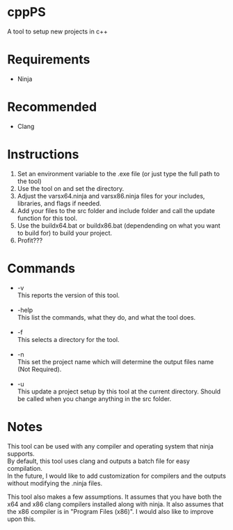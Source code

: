 # cppPS
 A tool to setup new projects in c++

<h1>Requirements</h1>
<ul>
 <li>Ninja</li>
</ul>
 
<h1>Recommended</h1>
<ul>
 <li>Clang</li>
</ul>

<h1>Instructions</h1>
<ol>
 <li>Set an environment variable to the .exe file (or just type the full path to the tool)</li>
 <li>Use the tool on and set the directory.</li>
 <li>Adjust the varsx64.ninja and varsx86.ninja files for your includes, libraries, and flags if needed.</li>
 <li>Add your files to the src folder and include folder and call the update function for this tool.</li>
 <li>Use the buildx64.bat or buildx86.bat (dependending on what you want to build for) to build your project.</li>
 <li>Profit???</li>
</ol>

<h1>Commands</h1>
<ul>
 <li>-v<br>This reports the version of this tool.</li>
 <br>
 <li>-help<br>This list the commands, what they do, and what the tool does.</li>
 <br>
 <li>-f<br>This selects a directory for the tool.</li>
 <br>
 <li>-n<br>This set the project name which will determine the output files name (Not Required).</li>
 <br>
 <li>-u<br>This update a project setup by this tool at the current directory. Should be called when you change anything in the src folder.</li>
</ul>

<h1>Notes</h1>
<p>This tool can be used with any compiler and operating system that ninja supports.<br>
By default, this tool uses clang and outputs a batch file for easy compilation.<br>
In the future, I would like to add customization for compilers and the outputs without modifying the .ninja files.<p>
<p>This tool also makes a few assumptions. It assumes that you have both the x64 and x86 clang compilers installed along with ninja. It also assumes that the x86 compiler is in "Program Files (x86)". I would also like to improve upon this.</p>
